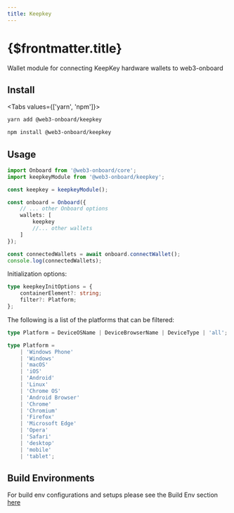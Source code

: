 ```yaml
---
title: Keepkey
---
```


# {$frontmatter.title}

Wallet module for connecting KeepKey hardware wallets to web3-onboard

## Install

<Tabs values={['yarn', 'npm']}>
<TabPanel value="yarn">

```sh copy
yarn add @web3-onboard/keepkey
```

  </TabPanel>
  <TabPanel value="npm">

```sh copy
npm install @web3-onboard/keepkey
```

  </TabPanel>
</Tabs>

## Usage

```typescript
import Onboard from '@web3-onboard/core';
import keepkeyModule from '@web3-onboard/keepkey';

const keepkey = keepkeyModule();

const onboard = Onboard({
	// ... other Onboard options
	wallets: [
		keepkey
		//... other wallets
	]
});

const connectedWallets = await onboard.connectWallet();
console.log(connectedWallets);
```

Initialization options:

```typescript
type keepkeyInitOptions = {
	containerElement?: string;
	filter?: Platform;
};
```

The following is a list of the platforms that can be filtered:

```typescript
type Platform = DeviceOSName | DeviceBrowserName | DeviceType | 'all';

type Platform =
	| 'Windows Phone'
	| 'Windows'
	| 'macOS'
	| 'iOS'
	| 'Android'
	| 'Linux'
	| 'Chrome OS'
	| 'Android Browser'
	| 'Chrome'
	| 'Chromium'
	| 'Firefox'
	| 'Microsoft Edge'
	| 'Opera'
	| 'Safari'
	| 'desktop'
	| 'mobile'
	| 'tablet';
```

## Build Environments

For build env configurations and setups please see the Build Env section [here](/docs/modules/core#build-environments)

